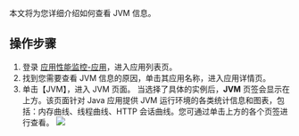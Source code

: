 本文将为您详细介绍如何查看 JVM 信息。

## 操作步骤

1. 登录 [应用性能监控-应用](https://console.cloud.tencent.com/monitor/tapm/application/list)，进入应用列表页。
2. 找到您需要查看 JVM 信息的原因，单击其应用名称，进入应用详情页。
3. 单击【JVM】，进入 JVM 页面。
当选择了具体的实例后，**JVM** 页签会显示在上方。该页面针对 Java 应用提供 JVM 运行环境的各类统计信息和图表，包括：内存曲线、线程曲线、HTTP 会话曲线。您可通过单击上方的各个页签进行查看。
![](https://main.qcloudimg.com/raw/20677f298afc32267f4e7d65b83b86b7.png)
